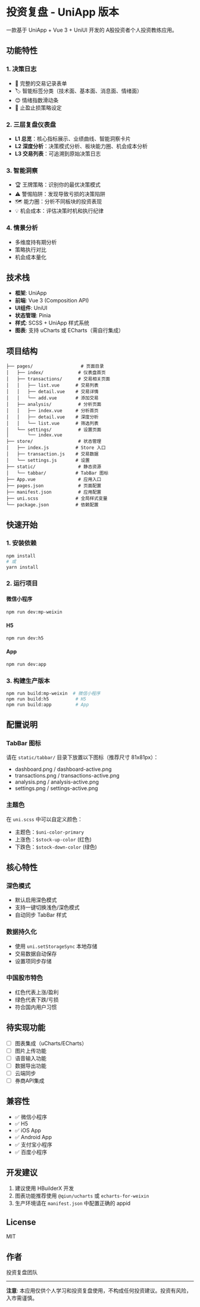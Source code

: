 # 投资复盘 - UniApp 版本

一款基于 UniApp + Vue 3 + UniUI 开发的 A股投资者个人投资教练应用。

## 功能特性

### 1. 决策日志
- 📝 完整的交易记录表单
- 🏷️ 智能标签分类（技术面、基本面、消息面、情绪面）
- 😊 情绪指数滑动条
- 🎯 止盈止损策略设定

### 2. 三层复盘仪表盘
- **L1 总览**：核心指标展示、业绩曲线、智能洞察卡片
- **L2 深度分析**：决策模式分析、板块能力圈、机会成本分析
- **L3 交易列表**：可追溯到原始决策日志

### 3. 智能洞察
- 🏆 王牌策略：识别你的最优决策模式
- ⚠️ 警惕陷阱：发现导致亏损的决策陷阱
- 🗺️ 能力圈：分析不同板块的投资表现
- 💡 机会成本：评估决策时机和执行纪律

### 4. 情景分析
- 多维度持有期分析
- 策略执行对比
- 机会成本量化

## 技术栈

- **框架**: UniApp
- **前端**: Vue 3 (Composition API)
- **UI组件**: UniUI
- **状态管理**: Pinia
- **样式**: SCSS + UniApp 样式系统
- **图表**: 支持 uCharts 或 ECharts（需自行集成）

## 项目结构

```
├── pages/                  # 页面目录
│   ├── index/             # 仪表盘首页
│   ├── transactions/      # 交易相关页面
│   │   ├── list.vue      # 交易列表
│   │   ├── detail.vue    # 交易详情
│   │   └── add.vue       # 添加交易
│   ├── analysis/          # 分析页面
│   │   ├── index.vue     # 分析首页
│   │   ├── detail.vue    # 深度分析
│   │   └── list.vue      # 筛选列表
│   └── settings/          # 设置页面
│       └── index.vue
├── store/                 # 状态管理
│   ├── index.js          # Store 入口
│   ├── transaction.js    # 交易数据
│   └── settings.js       # 设置
├── static/                # 静态资源
│   └── tabbar/           # TabBar 图标
├── App.vue                # 应用入口
├── pages.json             # 页面配置
├── manifest.json          # 应用配置
├── uni.scss              # 全局样式变量
└── package.json          # 依赖配置
```

## 快速开始

### 1. 安装依赖

```bash
npm install
# 或
yarn install
```

### 2. 运行项目

#### 微信小程序
```bash
npm run dev:mp-weixin
```

#### H5
```bash
npm run dev:h5
```

#### App
```bash
npm run dev:app
```

### 3. 构建生产版本

```bash
npm run build:mp-weixin  # 微信小程序
npm run build:h5          # H5
npm run build:app         # App
```

## 配置说明

### TabBar 图标
请在 `static/tabbar/` 目录下放置以下图标（推荐尺寸 81x81px）：
- dashboard.png / dashboard-active.png
- transactions.png / transactions-active.png
- analysis.png / analysis-active.png
- settings.png / settings-active.png

### 主题色
在 `uni.scss` 中可以自定义颜色：
- 主题色：`$uni-color-primary`
- 上涨色：`$stock-up-color` (红色)
- 下跌色：`$stock-down-color` (绿色)

## 核心特性

### 深色模式
- 默认启用深色模式
- 支持一键切换浅色/深色模式
- 自动同步 TabBar 样式

### 数据持久化
- 使用 `uni.setStorageSync` 本地存储
- 交易数据自动保存
- 设置项同步存储

### 中国股市特色
- 红色代表上涨/盈利
- 绿色代表下跌/亏损
- 符合国内用户习惯

## 待实现功能

- [ ] 图表集成（uCharts/ECharts）
- [ ] 图片上传功能
- [ ] 语音输入功能
- [ ] 数据导出功能
- [ ] 云端同步
- [ ] 券商API集成

## 兼容性

- ✅ 微信小程序
- ✅ H5
- ✅ iOS App
- ✅ Android App
- ✅ 支付宝小程序
- ✅ 百度小程序

## 开发建议

1. 建议使用 HBuilderX 开发
2. 图表功能推荐使用 `@qiun/ucharts` 或 `echarts-for-weixin`
3. 生产环境请在 `manifest.json` 中配置正确的 appid

## License

MIT

## 作者

投资复盘团队

---

**注意**: 本应用仅供个人学习和投资复盘使用，不构成任何投资建议。投资有风险，入市需谨慎。
